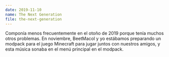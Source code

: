 ```yaml
---
date: 2019-11-10
name: The Next Generation
file: the-next-generation
---
```


Componía menos frecuentemente en el otoño de 2019 porque tenía muchos otros problemas. En noviembre, BeetMacol y yo estábamos preparando un modpack para el juego Minecraft para jugar juntos con nuestros amigos, y esta música sonaba en el menú principal en el modpack.